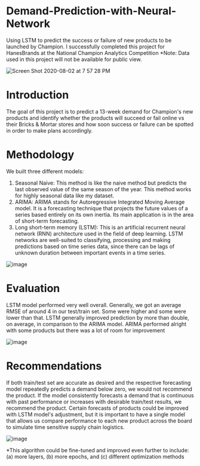 # Demand-Prediction-with-Neural-Network
Using LSTM to predict the success or failure of new products to be launched by Champion.
I successfully completed this project for HanesBrands at the National Champion Analytics Competition
*Note: Data used in this project will not be available for public view.

![Screen Shot 2020-08-02 at 7 57 28 PM](https://user-images.githubusercontent.com/47016027/89136027-8452f680-d4ff-11ea-84d8-1ecd535e252d.png)
# Introduction
The goal of this project is to predict a 13-week demand for Champion's new products and identify whether the products will succeed or fail online vs their Bricks & Mortar stores and how soon success or failure can be spotted in order to make plans accordingly.
# Methodology
We built three different models:
1.	Seasonal Naive: This method is like the naive method but predicts the last observed value of the same season of the year. This method works for highly seasonal data like my dataset.
2.	ARIMA: ARIMA stands for Autoregressive Integrated Moving Average model. It is a forecasting technique that projects the future values of a series based entirely on its own inertia. Its main application is in the area of short-term forecasting.
3.	Long short-term memory (LSTM): This is an artificial recurrent neural network (RNN) architecture used in the field of deep learning. LSTM networks are well-suited to classifying, processing and making predictions based on time series data, since there can be lags of unknown duration between important events in a time series.

![image](https://user-images.githubusercontent.com/47016027/89136176-591cd700-d500-11ea-9e5a-3302129a3458.png)
# Evaluation
LSTM model performed very well overall. Generally, we got an average RMSE of around 4 in our test/train set. Some were higher and some were lower than that. LSTM generally improved prediction by more than double, on average, in comparison to the ARIMA model. ARIMA performed alright with some products but there was a lot of room for improvement

![image](https://user-images.githubusercontent.com/47016027/89136312-01cb3680-d501-11ea-9857-4773a57e13ba.png)
# Recommendations
If both train/test set are accurate as desired and the respective forecasting model repeatedly predicts a demand below zero, we would not recommend the product. If the model consistently forecasts a demand that is continuous with past performance or increases with desirable train/test results, we recommend the product. Certain forecasts of products could be improved with LSTM model's adjustment, but it is important to have a single model that allows us compare performance to each new product across the board to simulate time sensitive supply chain logistics.

![image](https://user-images.githubusercontent.com/47016027/89136287-e5c79500-d500-11ea-80a4-2d529bff5d32.png)

*This algorithm could be fine-tuned and improved even further to include: (a) more layers, (b) more epochs, and (c) different optimization methods
